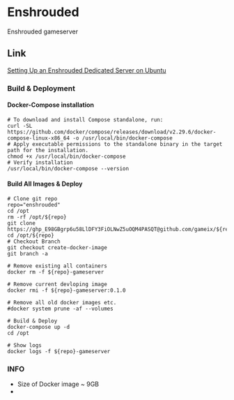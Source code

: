 # Enshrouded
Enshrouded gameserver

## Link
[Setting Up an Enshrouded Dedicated Server on Ubuntu](https://github.com/bonsaibauer/enshrouded_server_ubuntu)

### Build & Deployment

#### Docker-Compose installation
    # To download and install Compose standalone, run:
    curl -SL https://github.com/docker/compose/releases/download/v2.29.6/docker-compose-linux-x86_64 -o /usr/local/bin/docker-compose
    # Apply executable permissions to the standalone binary in the target path for the installation.
    chmod +x /usr/local/bin/docker-compose
    # Verify installation
    /usr/local/bin/docker-compose --version

#### Build All Images & Deploy
    # Clone git repo
    repo="enshrouded"
    cd /opt
    rm -rf /opt/${repo}
    git clone https://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@github.com/gameix/${repo}.git
    cd /opt/${repo}
    # Checkout Branch
    git checkout create-docker-image
    git branch -a

    # Remove existing all containers
    docker rm -f ${repo}-gameserver

    # Remove current devloping image
    docker rmi -f ${repo}-gameserver:0.1.0
    
    # Remove all old docker images etc.
    #docker system prune -af --volumes
    
    # Build & Deploy 
    docker-compose up -d
    cd /opt
    
    # Show logs
    docker logs -f ${repo}-gameserver



### INFO
* Size of Docker image ~ 9GB
* 